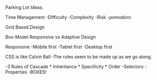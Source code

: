 Parking Lot Ideas:


Time Management
-Difficulty
-Complexity
-Risk
-pomodoro

Grid Based Design

  Box-Model
  Responsive vs Adaptive Design

  Responsive
    -Mobile first
    -Tablet first
    -Desktop first


CSS is like Calvin Ball
  -The rules seem to be made up as we go along.

  -3 Rules of Cascade
    * Inheritance
    * Specificity
    * Order
  -Selectors
  -Properties
  -BOXES!
